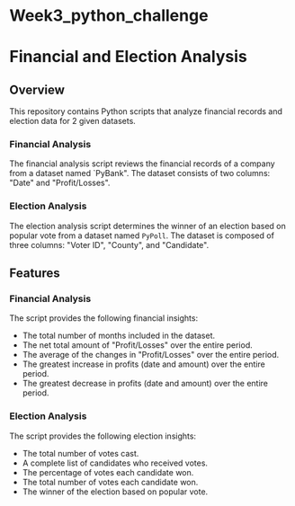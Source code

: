 # Week3_python_challenge
# Financial and Election Analysis

## Overview

This repository contains Python scripts that analyze financial records and election data for 2 given datasets. 

### Financial Analysis

The financial analysis script reviews the financial records of a company from a dataset named `PyBank". The dataset consists of two columns: "Date" and "Profit/Losses".

### Election Analysis

The election analysis script determines the winner of an election based on popular vote from a dataset named `PyPoll`. The dataset is composed of three columns: "Voter ID", "County", and "Candidate".

## Features

### Financial Analysis

The script provides the following financial insights:

- The total number of months included in the dataset.
- The net total amount of "Profit/Losses" over the entire period.
- The average of the changes in "Profit/Losses" over the entire period.
- The greatest increase in profits (date and amount) over the entire period.
- The greatest decrease in profits (date and amount) over the entire period.

### Election Analysis

The script provides the following election insights:

- The total number of votes cast.
- A complete list of candidates who received votes.
- The percentage of votes each candidate won.
- The total number of votes each candidate won.
- The winner of the election based on popular vote.


